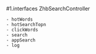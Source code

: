 #1.interfaces ZhbSearchController

```
- hotWords
- hotSearchTopn
- clickWords
- search
- appSearch
- log

```

